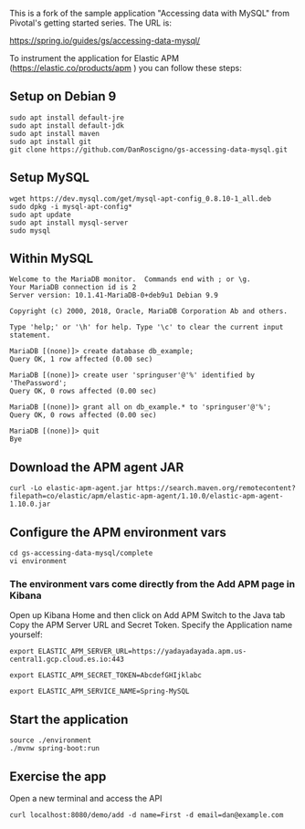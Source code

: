 This is a fork of the sample application "Accessing data with MySQL" from Pivotal's getting started
series.  The URL is:

https://spring.io/guides/gs/accessing-data-mysql/

To instrument the application for Elastic APM (https://elastic.co/products/apm ) you can follow these steps:

## Setup on Debian 9
```
sudo apt install default-jre
sudo apt install default-jdk
sudo apt install maven
sudo apt install git
git clone https://github.com/DanRoscigno/gs-accessing-data-mysql.git
```

## Setup MySQL
```
wget https://dev.mysql.com/get/mysql-apt-config_0.8.10-1_all.deb
sudo dpkg -i mysql-apt-config*
sudo apt update
sudo apt install mysql-server
sudo mysql
```

## Within MySQL
```
Welcome to the MariaDB monitor.  Commands end with ; or \g.
Your MariaDB connection id is 2                                                                
Server version: 10.1.41-MariaDB-0+deb9u1 Debian 9.9                                            
                                                                                               
Copyright (c) 2000, 2018, Oracle, MariaDB Corporation Ab and others.                           
                                                                                               
Type 'help;' or '\h' for help. Type '\c' to clear the current input statement.                 
                                                                                               
MariaDB [(none)]> create database db_example;                                                  
Query OK, 1 row affected (0.00 sec)
                                                                                               
MariaDB [(none)]> create user 'springuser'@'%' identified by 'ThePassword';                    
Query OK, 0 rows affected (0.00 sec)
                                                                                               
MariaDB [(none)]> grant all on db_example.* to 'springuser'@'%';                               
Query OK, 0 rows affected (0.00 sec)
                                                                                               
MariaDB [(none)]> quit                                                                         
Bye     
```

## Download the APM agent JAR
```
curl -Lo elastic-apm-agent.jar https://search.maven.org/remotecontent?filepath=co/elastic/apm/elastic-apm-agent/1.10.0/elastic-apm-agent-1.10.0.jar
```

## Configure the APM environment vars
```
cd gs-accessing-data-mysql/complete
vi environment 
```

### The environment vars come directly from the Add APM page in Kibana
Open up Kibana Home and then click on Add APM
Switch to the Java tab
Copy the APM Server URL and Secret Token.  Specify the Application name yourself:
```
export ELASTIC_APM_SERVER_URL=https://yadayadayada.apm.us-central1.gcp.cloud.es.io:443

export ELASTIC_APM_SECRET_TOKEN=AbcdefGHIjklabc

export ELASTIC_APM_SERVICE_NAME=Spring-MySQL
```

## Start the application
```
source ./environment 
./mvnw spring-boot:run
```

## Exercise the app

Open a new terminal and access the API
```
curl localhost:8080/demo/add -d name=First -d email=dan@example.com
```
